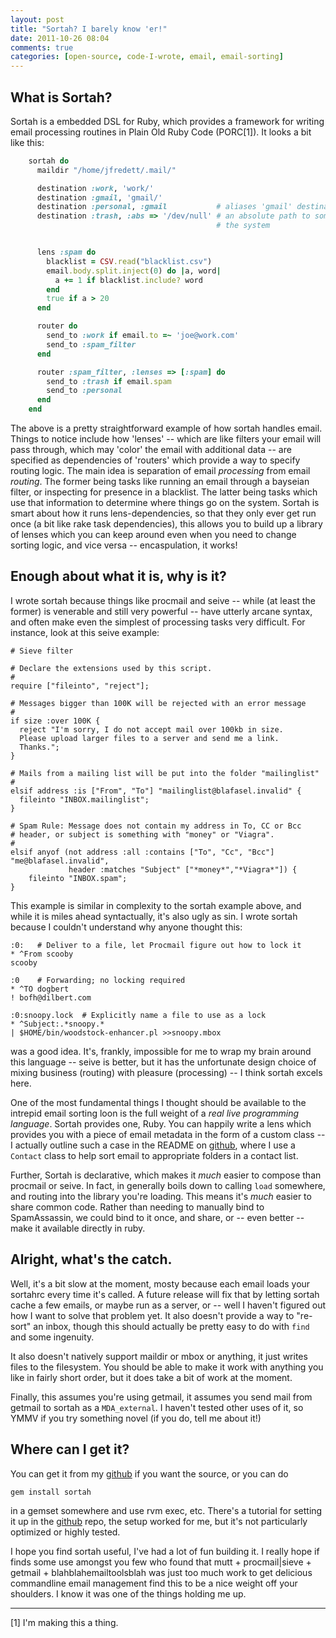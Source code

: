 ```yaml
---
layout: post
title: "Sortah? I barely know 'er!"
date: 2011-10-26 08:04
comments: true
categories: [open-source, code-I-wrote, email, email-sorting]
---
```


## What is Sortah?

Sortah is a embedded DSL for Ruby, which provides a framework for writing email
processing routines in Plain Old Ruby Code (PORC[1]). It looks a bit like this:

``` ruby sortah example http://recurs.es/2011/10/26/sortah-i-barely-know-er/ original article
    sortah do
      maildir "/home/jfredett/.mail/"

      destination :work, 'work/'
      destination :gmail, 'gmail/'
      destination :personal, :gmail           # aliases 'gmail' destination
      destination :trash, :abs => '/dev/null' # an absolute path to somewhere on
                                              # the system


      lens :spam do
        blacklist = CSV.read("blacklist.csv")
        email.body.split.inject(0) do |a, word|
          a += 1 if blacklist.include? word
        end
        true if a > 20
      end

      router do
        send_to :work if email.to =~ 'joe@work.com'
        send_to :spam_filter
      end

      router :spam_filter, :lenses => [:spam] do
        send_to :trash if email.spam
        send_to :personal         
      end
    end
```


The above is a pretty straightforward example of how sortah handles email.
Things to notice include how 'lenses' -- which are like filters your email will
pass through, which may 'color' the email with additional data -- are specified
as dependencies of 'routers' which provide a way to specify routing logic. The
main idea is separation of email _processing_ from email _routing_. The former
being tasks like running an email through a bayseian filter, or inspecting for
presence in a blacklist. The latter being tasks which use that information to
determine where things go on the system. Sortah is smart about how it runs
lens-dependencies, so that they only ever get run once (a bit like rake task
dependencies), this allows you to build up a library of lenses which you can
keep around even when you need to change sorting logic, and vice versa --
encaspulation, it works!

## Enough about what it is, why is it?

I wrote sortah because things like procmail and seive -- while (at least the
former) is venerable and still very powerful -- have utterly arcane syntax, and
often make even the simplest of processing tasks very difficult. For instance,
look at this seive example:

    # Sieve filter

    # Declare the extensions used by this script.
    #
    require ["fileinto", "reject"];

    # Messages bigger than 100K will be rejected with an error message
    #
    if size :over 100K {
      reject "I'm sorry, I do not accept mail over 100kb in size. 
      Please upload larger files to a server and send me a link.
      Thanks.";
    }

    # Mails from a mailing list will be put into the folder "mailinglist" 
    #
    elsif address :is ["From", "To"] "mailinglist@blafasel.invalid" {
      fileinto "INBOX.mailinglist";
    }

    # Spam Rule: Message does not contain my address in To, CC or Bcc
    # header, or subject is something with "money" or "Viagra".
    #
    elsif anyof (not address :all :contains ["To", "Cc", "Bcc"] "me@blafasel.invalid", 
                 header :matches "Subject" ["*money*","*Viagra*"]) {
        fileinto "INBOX.spam";
    }

This example is similar in complexity to the sortah example above, and while it
is miles ahead syntactually, it's also ugly as sin. I wrote sortah because I
couldn't understand why anyone thought this:

    :0:   # Deliver to a file, let Procmail figure out how to lock it
    * ^From scooby
    scooby

    :0    # Forwarding; no locking required
    * ^TO dogbert
    ! bofh@dilbert.com

    :0:snoopy.lock  # Explicitly name a file to use as a lock
    * ^Subject:.*snoopy.*
    | $HOME/bin/woodstock-enhancer.pl >>snoopy.mbox

was a good idea. It's, frankly, impossible for me to wrap my brain around this
language -- seive is better, but it has the unfortunate design choice of mixing
business (routing) with pleasure (processing) -- I think sortah excels here.

One of the most fundamental things I thought should be available to the intrepid
email sorting loon is the full weight of a _real live programming language_.
Sortah provides one, Ruby. You can happily write a lens which provides you with a
piece of email metadata in the form of a custom class -- I actually outline such
a case in the README on [github](http://github.com/jfredett/sortah), where I use
a `Contact` class to help sort email to appropriate folders in a contact list.

Further, Sortah is declarative, which makes it _much_ easier to compose than
procmail or seive. In fact, in generally boils down to calling `load` somewhere,
and routing into the library you're loading. This means it's _much_ easier to
share common code. Rather than needing to manually bind to SpamAssassin, we
could bind to it once, and share, or -- even better -- make it available
directly in ruby.

## Alright, what's the catch.

Well, it's a bit slow at the moment, mosty because each email loads your sortahrc
every time it's called. A future release will fix that by letting sortah cache a
few emails, or maybe run as a server, or -- well I haven't figured out how I
want to solve that problem yet. It also doesn't provide a way to "re-sort" an
inbox, though this should actually be pretty easy to do with `find` and some
ingenuity. 

It also doesn't natively support maildir or mbox or anything, it just writes
files to the filesystem. You should be able to make it work with anything you
like in fairly short order, but it does take a bit of work at the moment.

Finally, this assumes you're using getmail, it assumes you send mail from
getmail to sortah as a `MDA_external`. I haven't tested other uses of it, so
YMMV if you try something novel (if you do, tell me about it!)

## Where can I get it?

You can get it from my [github](http://github.com/jfredett/sortah) if you want
the source, or you can do

    gem install sortah

in a gemset somewhere and use rvm exec, etc. There's a tutorial for setting it
up in the [github](http://github.com/jfredett/sortah) repo, the setup worked
for me, but it's not particularly optimized or highly tested. 

I hope you find sortah useful, I've had a lot of fun building it. I really hope
if finds some use amongst you few who found that mutt + procmail|sieve + getmail + 
blahblahemailtoolsblah was just too much work to get delicious commandline
email management find this to be a nice weight off your shoulders. I know it was
one of the things holding me up.

--------------------------------------------------------------------------------

[1] I'm making this a thing.
